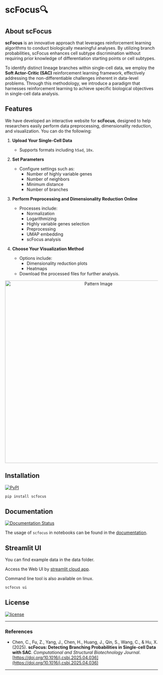 # scFocus🔍  

## About scFocus  

**scFocus** is an innovative approach that leverages reinforcement learning algorithms to conduct biologically meaningful analyses. By utilizing branch probabilities, scFocus enhances cell subtype discrimination without requiring prior knowledge of differentiation starting points or cell subtypes.  

To identify distinct lineage branches within single-cell data, we employ the **Soft Actor-Critic (SAC)** reinforcement learning framework, effectively addressing the non-differentiable challenges inherent in data-level problems. Through this methodology, we introduce a paradigm that harnesses reinforcement learning to achieve specific biological objectives in single-cell data analysis.  

## Features  

We have developed an interactive website for **scFocus**, designed to help researchers easily perform data preprocessing, dimensionality reduction, and visualization. You can do the following:  

1. **Upload Your Single-Cell Data**  
   - Supports formats including `h5ad`, `10x`. 

2. **Set Parameters**  
   - Configure settings such as:  
     - Number of highly variable genes  
     - Number of neighbors  
     - Minimum distance  
     - Number of branches  

3. **Perform Preprocessing and Dimensionality Reduction Online**  
   - Processes include:  
     - Normalization  
     - Logarithmizing  
     - Highly variable genes selection  
     - Preprocessing  
     - UMAP embedding  
     - scFocus analysis  

4. **Choose Your Visualization Method**  
   - Options include:  
     - Dimensionality reduction plots  
     - Heatmaps  
   - Download the processed files for further analysis.  

<p align="center">  
  <img src="source/_static/Pattern.png" alt="Pattern Image" width="600"/>  
</p>

## **Installation**

[![PyPI](https://img.shields.io/pypi/v/scfocus.svg?color=brightgreen&style=flat)](https://pypi.org/project/scfocus/)

``` bash
pip install scfocus
```

## **Documentation**

[![Documentation Status](https://readthedocs.org/projects/scfocus/badge/?version=latest)](https://scfocus.readthedocs.io/en/latest/?badge=latest)

The usage of `scfocus` in notebooks can be found in the [documentation](https://scfocus.readthedocs.io/en/latest/).

## **Streamlit UI**

You can find example data in the data folder.

Access the Web UI by [streamlit cloud app](https://scfocus.streamlit.app/).

Command line tool is also available on linux.

```bash
scfocus ui
```

## **License**
<p>
    <a href="https://choosealicense.com/licenses/mit/" target="_blank">
        <img alt="license" src="https://img.shields.io/github/license/PeterPonyu/scfocus?style=flat-square&color=brightgreen"/>
    </a>
</p>


---

### References

- Chen, C., Fu, Z., Yang, J., Chen, H., Huang, J., Qin, S., Wang, C., & Hu, X. (2025). **scFocus: Detecting Branching Probabilities in Single-cell Data with SAC**. *Computational and Structural Biotechnology Journal*. [https://doi.org/10.1016/j.csbj.2025.04.036](https://doi.org/10.1016/j.csbj.2025.04.036)

---
